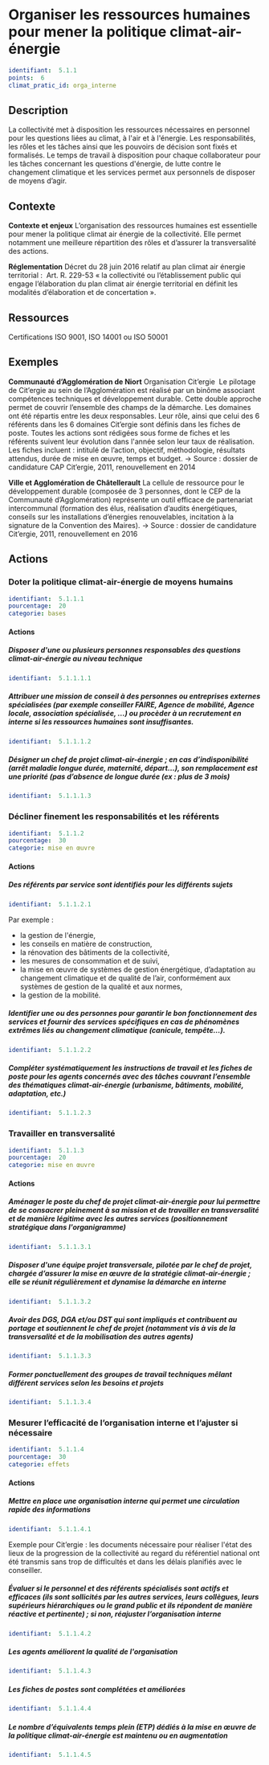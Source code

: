 # Organiser les ressources humaines pour mener la politique climat-air-énergie
```yaml
identifiant:  5.1.1
points:  6
climat_pratic_id: orga_interne
```
## Description
La collectivité met à disposition les ressources nécessaires en personnel pour les questions liées au climat, à l'air et à l'énergie. Les responsabilités, les rôles et les tâches ainsi que les pouvoirs de décision sont fixés et formalisés.
Le temps de travail à disposition pour chaque collaborateur pour les tâches concernant les questions d'énergie, de lutte contre le changement climatique et les services permet aux personnels de disposer de moyens d’agir.

## Contexte
**Contexte et enjeux**
L’organisation des ressources humaines est essentielle pour mener la politique climat air énergie de la collectivité. Elle permet notamment une meilleure répartition des rôles et d’assurer la transversalité des actions.

**Réglementation**
Décret du 28 juin 2016 relatif au plan climat air énergie territorial :  Art. R. 229-53 « la collectivité ou l’établissement public qui engage l’élaboration du plan climat air énergie territorial en définit les modalités d’élaboration et de concertation ».

## Ressources
Certifications ISO 9001, ISO 14001 ou ISO 50001

## Exemples

**Communauté d’Agglomération de Niort**
Organisation Cit’ergie 
Le pilotage de Cit’ergie au sein de l’Agglomération est réalisé par un binôme associant compétences techniques et développement durable. Cette double approche permet de couvrir l’ensemble des champs de la démarche. Les domaines ont été répartis entre les deux responsables. Leur rôle, ainsi que celui des 6 référents dans les 6 domaines Cit’ergie sont définis dans les fiches de poste. Toutes les actions sont rédigées sous forme de fiches et les référents suivent leur évolution dans l'année selon leur taux de réalisation. Les fiches incluent : intitulé de l’action, objectif, méthodologie, résultats attendus, durée de mise en œuvre, temps et budget.
→ Source : dossier de candidature CAP Cit’ergie, 2011, renouvellement en 2014


**Ville et Agglomération de Châtellerault**
La cellule de ressource pour le développement durable (composée de 3 personnes, dont le CEP de la Communauté d’Agglomération) représente un outil efficace de partenariat intercommunal (formation des élus, réalisation d’audits énergétiques, conseils sur les installations d’énergies renouvelables, incitation à la signature de la Convention des Maires).
→ Source : dossier de candidature Cit’ergie, 2011, renouvellement en 2016

## Actions
### Doter la politique climat-air-énergie de moyens humains
```yaml
identifiant:  5.1.1.1
pourcentage:  20
categorie: bases
```
#### Actions
##### Disposer d'une ou plusieurs personnes responsables des questions climat-air-énergie au niveau technique
```yaml
identifiant:  5.1.1.1.1
```

##### Attribuer une mission de conseil à des personnes ou entreprises externes spécialisées (par exemple  conseiller FAIRE, Agence de mobilité, Agence locale, association spécialisée, ...) ou procèder à un recrutement en interne si les ressources humaines sont insuffisantes.
```yaml
identifiant:  5.1.1.1.2
```

##### Désigner un chef de projet climat-air-énergie ; en cas d’indisponibilité (arrêt maladie longue durée, maternité, départ…), son remplacement est une priorité (pas d’absence de longue durée (ex : plus de 3 mois)
```yaml
identifiant:  5.1.1.1.3
```


### Décliner finement les responsabilités et les référents
```yaml
identifiant:  5.1.1.2
pourcentage:  30
categorie: mise en œuvre
```

#### Actions
##### Des référents par service sont identifiés pour les différents sujets
```yaml
identifiant:  5.1.1.2.1
```
Par exemple  :
- la gestion de l'énergie,
- les conseils en matière de construction,
- la rénovation des bâtiments de la collectivité,
- les mesures de consommation et de suivi,
- la mise en œuvre de systèmes de gestion énergétique, d’adaptation au changement climatique et de qualité de l’air, conformément aux systèmes de gestion de la qualité et aux normes,
- la gestion de la mobilité.

##### Identifier une ou des personnes pour garantir le bon fonctionnement des services et fournir des services spécifiques en cas de phénomènes extrêmes liés au changement climatique (canicule, tempête...).
```yaml
identifiant:  5.1.1.2.2
```

##### Compléter systématiquement les instructions de travail et les fiches de poste pour les agents concernés avec des tâches couvrant l’ensemble des thématiques climat-air-énergie (urbanisme, bâtiments, mobilité, adaptation, etc.)
```yaml
identifiant:  5.1.1.2.3
```


### Travailler en transversalité
```yaml
identifiant:  5.1.1.3
pourcentage:  20
categorie: mise en œuvre
```
#### Actions
##### Aménager le poste du chef de projet climat-air-énergie pour lui permettre de se consacrer pleinement à sa mission et de travailler en transversalité et de manière légitime avec les autres services (positionnement stratégique dans l'organigramme)
```yaml
identifiant:  5.1.1.3.1
```

##### Disposer d'une équipe projet transversale, pilotée par le chef de projet, chargée d’assurer la mise en œuvre de la stratégie climat-air-énergie ; elle se réunit régulièrement et dynamise la démarche en interne
```yaml
identifiant:  5.1.1.3.2
```

##### Avoir des DGS, DGA et/ou DST qui sont impliqués et contribuent au portage et soutiennent le chef de projet (notamment vis à vis de la transversalité et de la mobilisation des autres agents)
```yaml
identifiant:  5.1.1.3.3
```

##### Former ponctuellement des groupes de travail techniques mêlant différent services selon les besoins et projets
```yaml
identifiant:  5.1.1.3.4
```


### Mesurer l’efficacité de l’organisation interne et l’ajuster si nécessaire
```yaml
identifiant:  5.1.1.4
pourcentage:  30
categorie: effets
```
#### Actions
##### Mettre en place une organisation interne qui permet une circulation rapide des informations
```yaml
identifiant:  5.1.1.4.1
```
Exemple pour Cit’ergie : les documents nécessaire pour réaliser l'état des lieux de la progression de la collectivité au regard du référentiel national ont été transmis sans trop de difficultés et dans les délais planifiés avec le conseiller.


##### Évaluer si le personnel et des référents spécialisés sont actifs et efficaces (ils sont sollicités par les autres services, leurs collègues, leurs supérieurs hiérarchiques ou le grand public et ils répondent de manière réactive et pertinente) ; si non, réajuster l’organisation interne
```yaml
identifiant:  5.1.1.4.2
```

##### Les agents améliorent la qualité de l'organisation
```yaml
identifiant:  5.1.1.4.3
```

##### Les fiches de postes sont complétées et améliorées
```yaml
identifiant:  5.1.1.4.4
```

##### Le nombre d’équivalents temps plein (ETP) dédiés à la mise en œuvre de la politique climat-air-énergie est maintenu ou en augmentation
```yaml
identifiant:  5.1.1.4.5
```
